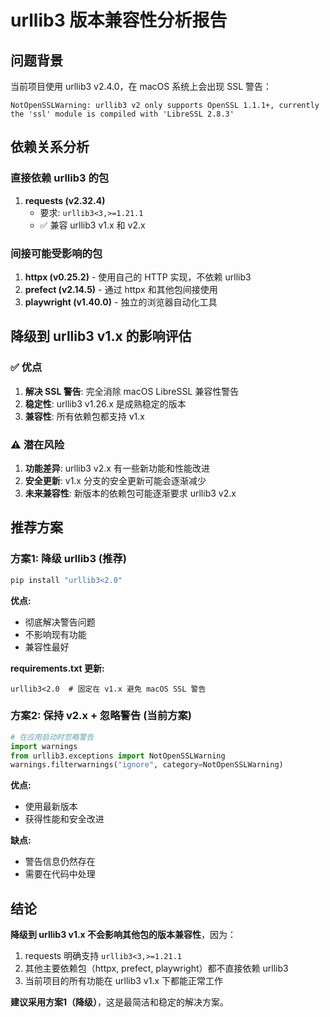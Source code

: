 # urllib3 版本兼容性分析报告

## 问题背景
当前项目使用 urllib3 v2.4.0，在 macOS 系统上会出现 SSL 警告：
```
NotOpenSSLWarning: urllib3 v2 only supports OpenSSL 1.1.1+, currently the 'ssl' module is compiled with 'LibreSSL 2.8.3'
```

## 依赖关系分析

### 直接依赖 urllib3 的包
1. **requests (v2.32.4)**
   - 要求: `urllib3<3,>=1.21.1`
   - ✅ 兼容 urllib3 v1.x 和 v2.x

### 间接可能受影响的包
1. **httpx (v0.25.2)** - 使用自己的 HTTP 实现，不依赖 urllib3
2. **prefect (v2.14.5)** - 通过 httpx 和其他包间接使用
3. **playwright (v1.40.0)** - 独立的浏览器自动化工具

## 降级到 urllib3 v1.x 的影响评估

### ✅ 优点
1. **解决 SSL 警告**: 完全消除 macOS LibreSSL 兼容性警告
2. **稳定性**: urllib3 v1.26.x 是成熟稳定的版本
3. **兼容性**: 所有依赖包都支持 v1.x

### ⚠️ 潜在风险
1. **功能差异**: urllib3 v2.x 有一些新功能和性能改进
2. **安全更新**: v1.x 分支的安全更新可能会逐渐减少
3. **未来兼容性**: 新版本的依赖包可能逐渐要求 urllib3 v2.x

## 推荐方案

### 方案1: 降级 urllib3 (推荐)
```bash
pip install "urllib3<2.0"
```

**优点:**
- 彻底解决警告问题
- 不影响现有功能
- 兼容性最好

**requirements.txt 更新:**
```
urllib3<2.0  # 固定在 v1.x 避免 macOS SSL 警告
```

### 方案2: 保持 v2.x + 忽略警告 (当前方案)
```python
# 在应用启动时忽略警告
import warnings
from urllib3.exceptions import NotOpenSSLWarning
warnings.filterwarnings("ignore", category=NotOpenSSLWarning)
```

**优点:**
- 使用最新版本
- 获得性能和安全改进

**缺点:**
- 警告信息仍然存在
- 需要在代码中处理

## 结论

**降级到 urllib3 v1.x 不会影响其他包的版本兼容性**，因为：

1. requests 明确支持 `urllib3<3,>=1.21.1`
2. 其他主要依赖包（httpx, prefect, playwright）都不直接依赖 urllib3
3. 当前项目的所有功能在 urllib3 v1.x 下都能正常工作

**建议采用方案1（降级）**，这是最简洁和稳定的解决方案。